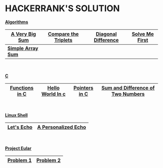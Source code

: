 # HACKERRANK'S SOLUTION

[**Algorithms**](https://github.com/DeWill404/HackerRank/Algorithms)

|[A Very Big Sum](https://github.com/DeWill404/HackerRank/Algorithms/A%20Very%20Big%20Sum.py)|[Compare the Triplets](https://github.com/DeWill404/HackerRank/Algorithms/Compare%20the%20Triplets.py)|[Diagonal Difference](https://github.com/DeWill404/HackerRank/Algorithms/Diagonal%20Difference.py)|[Solve Me First](https://github.com/DeWill404/HackerRank/Algorithms/Solve%20Me%20First.py)|
|-|-|-|-|
|[**Simple Array Sum**](https://github.com/DeWill404/HackerRank/Algorithms/Simple%20Array%20Sum.py)|

<br>

[**C**](https://github.com/DeWill404/HackerRank/C)

|[Functions in C](https://github.com/DeWill404/HackerRank/Algorithms/Functions%20in%20C.c)|[Hello World In c](https://github.com/DeWill404/HackerRank/Algorithms/Hello%20World%20In%20c.c)|[Pointers in C](https://github.com/DeWill404/HackerRank/Algorithms/Pointers%20in%20C.c)|[Sum and Difference of Two Numbers](https://github.com/DeWill404/HackerRank/Algorithms/Sum%20and%20Difference%20of%20Two%20Numbers.c)|
|-|-|-|-|

<br>

[**Linux Shell**](https://github.com/DeWill404/HackerRank/Linux%20Shell)

|[Let's Echo](https://github.com/DeWill404/HackerRank/Algorithms/Let's%20Echo.sh)|[A Personalized Echo](https://github.com/DeWill404/HackerRank/Algorithms/A%20Personalized%20Echo.sh)|
|-|-|

<br>

[**Project Eular**](https://github.com/DeWill404/HackerRank/Project%20Eular)

|[Problem 1](https://github.com/DeWill404/HackerRank/Algorithms/Problem001.py)|[Problem 2](https://github.com/DeWill404/HackerRank/Algorithms/Problem002.py)|
|-|-|

</center>